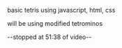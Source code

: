 basic tetris using javascript, html, css

will be using modified tetrominos

--stopped at 51:38 of video--
